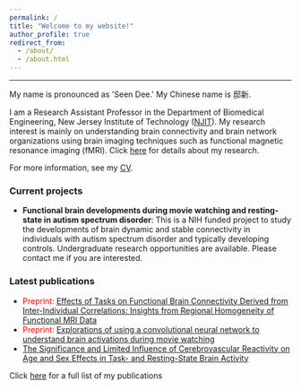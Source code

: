 ```yaml
---
permalink: /
title: "Welcome to my website!"
author_profile: true
redirect_from: 
  - /about/
  - /about.html
---
```


---
My name is pronounced as 'Seen Dee.' My Chinese name is 邸新.  

I am a Research Assistant Professor in the Department of Biomedical Engineering, New Jersey Institute of Technology ([NJIT](https://people.njit.edu/faculty/dixin)). My research interest is mainly on understanding brain connectivity and brain network organizations using brain imaging techniques such as functional magnetic resonance imaging (fMRI). Click [here](https://www.dixin.info/research/) for details about my research.

For more information, see my [CV](https://www.dixin.info/files/CV_XinDi.pdf). 

### Current projects
* **Functional brain developments during movie watching and resting-state in autism spectrum disorder**: This is a NIH funded project to study the developments of brain dynamic and stable connectivity in individuals with autism spectrum disorder and typically developing controls. Undergraduate research opportunities are available. Please contact me if you are interested. 

### Latest publications
* <span style="color:red">Preprint:</span> [Effects of Tasks on Functional Brain Connectivity Derived from Inter-Individual Correlations: Insights from Regional Homogeneity of Functional MRI Data](https://doi.org/10.1101/2024.06.02.597063) 
* <span style="color:red">Preprint:</span> [Explorations of using a convolutional neural network to understand brain activations during movie watching](https://doi.org/10.1101/2024.01.20.576341)
* [The Significance and Limited Influence of Cerebrovascular Reactivity on Age and Sex Effects in Task- and Resting-State Brain Activity](https://doi.org/10.1093/cercor/bhad448)

Click [here](https://www.dixin.info/publications/) for a full list of my publications
